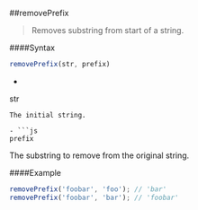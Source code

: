 ##removePrefix
>Removes substring from start of a string.

####Syntax
```js
removePrefix(str, prefix)
```

- ```js
str
```
The initial string.

- ```js
prefix
```
The substring to remove from the original string.

####Example
```js
removePrefix('foobar', 'foo'); // 'bar'
removePrefix('foobar', 'bar'); // 'foobar'
```